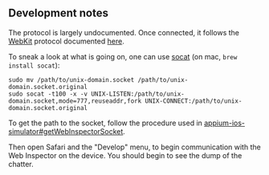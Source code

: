 ## Development notes

The protocol is largely undocumented. Once connected, it follows the [WebKit](https://webkit.org/)
protocol documented [here](https://github.com/WebKit/webkit/tree/master/Source/JavaScriptCore/inspector/protocol).

To sneak a look at what is going on, one can use [socat](https://linux.die.net/man/1/socat)
(on mac, `brew install socat`):
```shell
sudo mv /path/to/unix-domain.socket /path/to/unix-domain.socket.original
sudo socat -t100 -x -v UNIX-LISTEN:/path/to/unix-domain.socket,mode=777,reuseaddr,fork UNIX-CONNECT:/path/to/unix-domain.socket.original
```

To get the path to the socket, follow the procedure used in [appium-ios-simulator#getWebInspectorSocket](https://github.com/appium/appium-ios-simulator/blob/master/lib/simulator-xcode-9.3.js#L18-L49).

Then open Safari and the "Develop" menu, to begin communication with the Web
Inspector on the device. You should begin to see the dump of the chatter.
